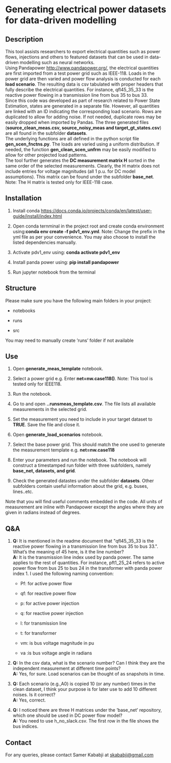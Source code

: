 # Generating electrical power datasets for data-driven modelling


## Description

This tool assists researchers to export electrical quantities such as
power flows, injections and others to featured datasets that can be used
in data-driven modelling such as neural networks.  
Using Pandapower <http://www.pandapower.org/>, the electrical quantities
are first imported from a test power grid such as IEEE-118. Loads in the
power grid are then varied and power flow analysis is conducted for each
**load scenario**. The resulting data is csv tabulated with proper
headers that fully describe the electrical quantities. For instance,
qfl45_35_33 is the reactive power flowing in a transmission line from
bus 35 to bus 33.  
Since this code was developed as part of research related to Power State
Estimation, states are generated in a separate file. However, all
quantities are linked with an ID indicating the corresponding load
scenario. Rows are duplicated to allow for adding noise. If not needed,
duplicate rows may be easily dropped when imported by Pandas. The three
generated files (**source_clean_meas.csv, source_noisy_meas and
target_gt_states.csv**) are all found in the subfolder **datasets**.  
The underlying functions are all defined in the python script file
**gen_scen_fnctns.py**. The loads are varied using a uniform
distribution. If needed, the function **gen_clean_scen_unfrm** may be
easily modified to allow for other projected load patterns.  
The tool further generates the **DC measurement matrix H** sorted in the
same order of the selected measurements. Clearly, the H matrix does not
include entries for voltage magnitudes (all 1 p.u. for DC model
assumptions). This matrix can be found under the subfolder **base_net**.
Note: The H matrix is tested only for IEEE-118 case.  

## Installation

1.  Install conda
    <https://docs.conda.io/projects/conda/en/latest/user-guide/install/index.html>

2.  Open conda ternminal in the project root and create conda
    environment using:**conda env create -f pdv1_env.yml**. Note: Change
    the prefix in the yml file as per your convenience. You may also
    choose to install the listed dependencies manually.

3.  Activate pdv1_env using: **conda activate pdv1_env**

4.  Install panda power using: **pip install pandapower**

5.  Run jupyter notebook from the terminal

## Structure

Please make sure you have the following main folders in your project:

-   notebooks

-   runs

-   src

You may need to manually create ’runs’ folder if not available

## Use

1.  Open **generate_meas_template** notebook.

2.  Select a power grid e.g. Enter **net=nw.case118()**. Note: This tool
    is tested only for IEEE118.

3.  Run the notebook.

4.  Go to and open **..runsmeas_template.csv**. The file lists all
    available measurements in the selected grid.

5.  Set the measurement you need to include in your target dataset to
    **TRUE**. Save the file and close it.

6.  Open **generate_load_scenarios** notebook.

7.  Select the base power grid. This should match the one used to
    generate the measurement template e.g. **net=nw.case118**

8.  Enter your parameters and run the notebook. The notebook will
    construct a timestamped run folder with three subfolders, namely
    **base_net, datasets, and grid**.

9.  Check the generated datastes under the subfolder **datasets**. Other
    subfolders contain useful information about the grid, e.g. buses,
    lines..etc.

Note that you will find useful comments embedded in the code. All units
of measurement are inline with Pandapower except the angles where they
are given in radians instead of degrees.

## Q&A

1.  **Q:** It is mentioned in the readme document that "qfl45_35_33 is
    the reactive power flowing in a transmission line from bus 35 to bus
    33.". What’s the meaning of 45 here, is it the line number?  
    **A:** It is the transmission line index used by panda power. The
    same applies to the rest of quantities. For instance, pft1_25_24
    refers to active power flow from bus 25 to bus 24 in the transformer
    with panda power index 1. I used the following naming convention:

    -   Pf: for active power flow

    -   qf: for reactive power flow

    -   p: for active power injection

    -   q: for reactive power injection

    -   l: for transmission line

    -   t: for transformer

    -   vm: is bus voltage magnitude in pu

    -   va :is bus voltage angle in radians

2.  **Q:** In the csv data, what is the scenario number? Can I think
    they are the independent measurement at different time points?  
    **A:** Yes, for sure. Load scenarios can be thought of as snapshots
    in time.

3.  **Q:** Each scenario (e.g.,A0) is copied 10 (or any number) times in
    the clean dataset, I think your purpose is for later use to add 10
    different noises. Is it correct?  
    **A:** Yes, correct.

4.  **Q:** I noticed there are three H matrices under the ’base_net’
    repository, which one should be used in DC power flow model?  
    **A:** You need to use h_no_slack.csv. The first row in the file
    shows the bus indices.

## Contact

For any queries, please contact Samer Kababji at
[skababji@gmail.com](skababji@gmail.com)
